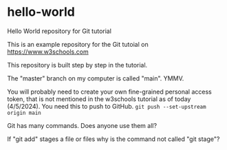 # hello-world
Hello World repository for Git tutorial 

This is an example repository for the Git tutoial on https://www.w3schools.com

This repository is built step by step in the tutorial. 

The "master" branch on my computer is called "main". YMMV. 

You will probably need to create your own fine-grained personal access token, that is not mentioned in the w3schools tutorial as of today (4/5/2024). You need this to push to GitHub. 
`git push --set-upstream origin main`

Git has many commands. Does anyone use them all?

If "git add" stages a file or files why is the command not called "git stage"?
